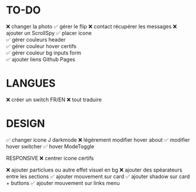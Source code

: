 # TO-DO
❌ changer la photo
✅ gérer le flip
❌ contact récupérer les messages
❌ ajouter un ScrollSpy
✅ placer icone  
✅ gérer couleurs header  
✅ gérer couleur hover certifs  
✅ gérer couleur bg inputs form   
✅ ajouter liens Github Pages 

# LANGUES
❌ créer un switch FR/EN
❌ tout traduire

# DESIGN
✅ changer icone J darkmode
❌ légèrement modifier hover about
✅ modifier hover switcher
✅ hover ModeToggle

RESPONSIVE
❌ centrer icone certifs

❌ ajouter particlues ou autre effet visuel en bg
❌ ajouter des spéarateurs entre les sections
✅ ajouter mouvement sur card
✅ ajouter shadow sur card + buttons
✅ ajouter mouvement sur links menu

